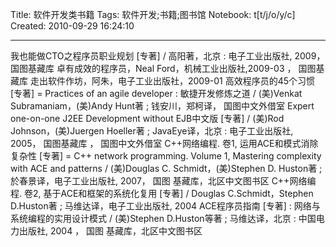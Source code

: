 Title: 软件开发类书籍
Tags: 软件开发;书籍;图书馆
Notebook: t[t/j/o/y/c]
Created: 2010-09-29 16:24:10

------

我也能做CTO之程序员职业规划 [专著] / 高阳著，北京 : 电子工业出版社, 2009， 国图基藏库 
 卓有成效的程序员，Neal Ford，机械工业出版社,2009-03 ， 国图基藏库 
 走出软件作坊，阿朱，电子工业出版社，2009-01 
 高效程序员的45个习惯 [专著] = Practices of an agile developer : 敏捷开发修炼之道 / (美)Venkat Subramaniam，(美)Andy Hunt著 ; 钱安川，郑柯译， 国图中文外借室 
 Expert one-on-one J2EE Development without EJB中文版 [专著] / (美)Rod Johnson，(美)Juergen Hoeller著 ; JavaEye译，北京 : 电子工业出版社, 2005， 国图基藏库 ， 国图中文外借室 
 C++网络编程. 卷1, 运用ACE和模式消除复杂性 [专著] = C++ network programming. Volume 1, Mastering complexity with ACE and patterns / (美)Douglas C. Schmidt，(美)Stephen D. Huston著 ; 於春景译，电子工业出版社, 2007， 国图 基藏库，北区中文图书区 
 C++网络编程. 卷2, 基于ACE和框架的系统化复用 [专著] / Douglas C.Schmidt，Stephen D.Huston著 ; 马维达译，电子工业出版社, 2004 
 ACE程序员指南 [专著] : 网络与系统编程的实用设计模式 / (美)Stephen D.Huston等著 ; 马维达译，北京 : 中国电力出版社, 2004 ， 国图  基藏库，北区中文图书区